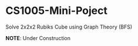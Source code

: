 # CS1005-Mini-Poject
Solve 2x2x2 Rubiks Cube using Graph Theory (BFS)

**NOTE**: Under Construction 
